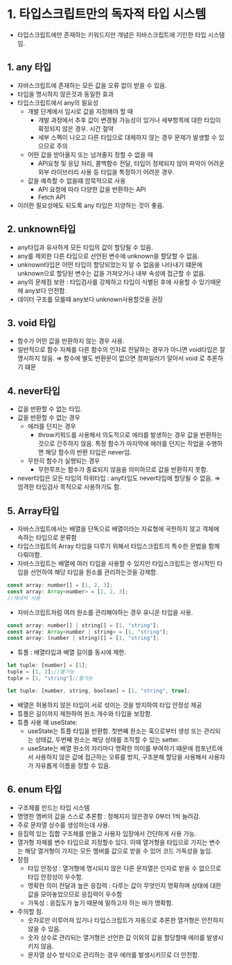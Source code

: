 # 1. 타입스크립트만의 독자적 타입 시스템

- 타입스크립트에만 존재하는 키워드지만 개념은 자바스크립트에 기인한 타입 시스템임.

## 1. any 타입

- 자바스크립트에 존재하는 모든 값을 오류 없이 받을 수 있음.
- 타입을 명시하지 않은것과 동일한 효과
- 타입스크립트에서 any의 필요성
    - 개발 단계에서 임시로 값을 지정해야 할 때
        - 개발 과정에서 추후 값이 변경될 가능성이 있거나 세부항목에 대한 타입이 확정되지 않은 경우. 시간 절약
        - 세부 스펙이 나오고 다른 타입으로 대체하지 않는 경우 문제가 발생할 수 있으므로 주의
    - 어떤 값을 받아올지 또는 넘겨줄지 정할 수 없을 때
        - API요청 및 응답 처리, 콜백함수 전달, 타입이 정제되지 않아 파악이 어려운 외부 라이브러리 사용 등 타입을 특정하기 어려운 경우.
    - 값을 예측할 수 없을떄 암묵적으로 사용
        - API 요청에 따라 다양한 값을 반환하는 API
        - Fetch API
- 이러한 필요성에도  되도록 any 타입은 지양하는 것이 좋음.

## 2. unknown타입

- any타입과 유사하게 모든 타입의 값이 할당될 수 있음.
- any를 제외한 다른 타입으로 선언된 변수에 unknown을 할당할 수 없음.
- unknown타입은 어떤 타입이 할당되었는지 알 수 없음을 나타내기 떄문에 unknown으로 할당된 변수는 값을 가져오거나 내부 속성에 접근할 수 없음.
- any의 문제점 보완 : 타입검사를 강제하고 타입이 식별된 후에 사용할 수 있기때문에 any보다 안전함.
- 데이터 구조를 모를때 any보다 unknown사용할것을 권장

## 3. void 타입

- 함수가 어떤 값을 반환하지 않는 경우 사용.
- 일반적으로 함수 자체를 다른 함수의 인자로 전달하는 경우가 아니면 void타입은 잘 명시하지 않음. ⇒ 함수에 별도 반환문이 없으면 컴파일러가 알아서 void 로 추론하기 떄문

## 4. never타입

- 값을 반환할 수 없는 타입.
- 값을 반환할 수 없는 경우
    - 에러를 던지는 경우
        - throw키워드를 사용해서 의도적으로 에러를 발생하는 경우 값을 반환하는것으로 간주하지 않음. 특정 함수가 마지막에 에러를 던지는 작업을 수행하면 해당 함수의 반환 타입은 never임.
    - 무한히 함수가 실행되는 경우
        - 무한루프는 함수가 종료되지 않음을 의미하므로 값을 반환하지 못함.
- never타입은 모든 타입의 하위타입 : any타입도 never타입에 할당될 수 없음. ⇒ 엄격한 타입검사 목적으로 사용하기도 함.

## 5. Array타입

- 자바스크립트에서는 배열을 단독으로 배열이라는 자료형에 국한하지 않고 객체에 속하는 타입으로 분류함
- 타입스크립트의 Array 타입을 다루기 위해서 타입스크립트의 특수한 문법을 함께 다뤄야함.
- 자바스크립트는 배열에 여러 타입을 사용할 수 있지만 타입스크립트는 명시적인 타입을 선언하여 해당 타입을 원소를 관리하는것을 강제함.

```jsx
const array: number[] = [1, 2, 3];
const array: Array<number> = [1, 2, 3];
//제네릭 사용
```

- 자바스크립트처럼 여러 원소를 관리해야하는 경우 유니온 타입을 사용.

```jsx
const array: number[] | string[] = [1, "string"];
const array: Array<number | string> = [1, "string"];
const array: (number | string)[] = [1, "string"];
```

- 튜플 : 배열타입과 배열 길이를 동시에 제한.

```jsx
let tuple: [number] = [1];
tuple = [1, 2];//불가능
tuple = [1, "string"]//불가능

let tuple: [number, string, boolean] = [1, "string", true];
```

- 배열은 허용하지 않은 타입이 서로 섞이는 것을 방지하여 타입 안정성 제공
- 튜플은 길이까지 제한하여 원소 개수와 타입을 보장함.
- 튜플 사용 예 useState:
    - useState는 튜플 타입을 반환함. 첫번째 원소는 훅으로부터 생성 또는 관리되는 상태값, 두번째 원소는 해당 상태를 조작할 수 있는 setter.
    - useState는 배열 원소의 자리마다 명확한 의미를 부여하기 떄문에 컴포넌트에서 사용하지 않은 값에 접근하는 오류를 방지, 구조분해 할당을 사용해서 사용자가 자유롭게 이름을 정할 수 있음.

## 6. enum 타입

- 구조체를 만드는 타입 시스템
- 명명한 멤버의 값을 스스로 추론함 : 정해지지 않은경우 0부터 1씩 늘려감.
- 주로 문자열 상수를 생성하는데 사용.
- 응집력 있는 집합 구조체를 만들고 사용자 입장에서 간단하게 사용 가능.
- 열거형 자체를 변수 타입으로 지정할수 있다. 이때 열거형을 타입으로 가지는 변수는 해당 열거형이 가지는 모든 멤버를 값으로 받을 수 있어 코드 가독성을 높임.
- 장점
    - 타입 안정성 : 열거형에 명시되지 않은 다른 문자열은 인자로 받을 수 없으므로 타입 안정성이 우수함.
    - 명확한 의미 전달과 높은 응집력 : 다루는 값이 무엇인지 명확하며 상태에 대한 값을 모아놓았으므로 응집력이 우수함
    - 가독성 : 응집도가 높기 때문에 말하고자 하는 바가 명확함.
- 주의할 점.
    - 숫자로만 이루어져 있거나 타입스크립트가 자동으로 추론한 열거형은 안전하지 않을 수 있음.
    - 숫자 상수로 관리되는 열거형은 선언한 값 이외의 값을 할당할때 에러를 발생시키지 않음.
    - 문자열 상수 방식으로 관리하는 경우 에러를 발생시키므로 더 안전함.
